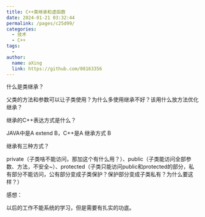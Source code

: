 ```yaml
---
title: C++类继承和虚函数
date: 2024-01-21 03:32:44
permalink: /pages/c25d99/
categories:
  - 技术
  - C++
tags:
  - 
author: 
  name: aXing
  link: https://github.com/08163356
---
```

什么是类继承？

父类的方法和参数可以让子类使用？为什么多使用继承不好？该用什么放方法优化继承？

继承的C++表达方式是什么？

JAVA中是A extend B，C++是A 继承方式 B

继承有三种方式？

private（子类啥不能访问，那加这个有什么用？）、public（子类能访问全部参数、方法，不安全~）、protected（子类只能访问public和protected的部分，私有部分不能访问，公有部分变成子类保护？保护部分变成子类私有？为什么要这样？）



感想：

以后的工作不能系统的学习，但是需要有扎实的功底。
